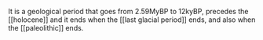 It is a geological period that goes from 2.59MyBP to 12kyBP, precedes the [[holocene]] and it ends when the [[last glacial period]] ends, and also when the [[paleolithic]] ends. 